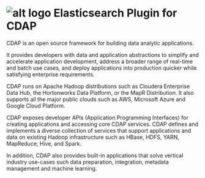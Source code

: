 # ![alt logo](https://github.com/skrusche63/elastic-insight/blob/master/images/elastic-insight.svg) Elasticsearch Plugin for CDAP

CDAP is an open source framework for building data analytic applications.

It provides developers with data and application abstractions to simplify and accelerate application development, address a broader range of real-time and batch use cases, and deploy applications into production quicker while satisfying enterprise requirements.

CDAP runs on Apache Hadoop distributions such as Cloudera Enterprise Data Hub, the Hortonworks Data Platform, or the MapR Distribution. It also supports all the major public clouds such as AWS, Microsoft Azure and Google Cloud Platform.

CDAP exposes developer APIs (Application Programming Interfaces) for creating applications and accessing core CDAP services. CDAP defines and implements a diverse collection of services that support applications and data on existing Hadoop infrastructure such as HBase, HDFS, YARN, MapReduce, Hive, and Spark.

In addition, CDAP also provides built-in applications that solve vertical industry use-cases such data preparation, integration, metadata management and machine learning.

